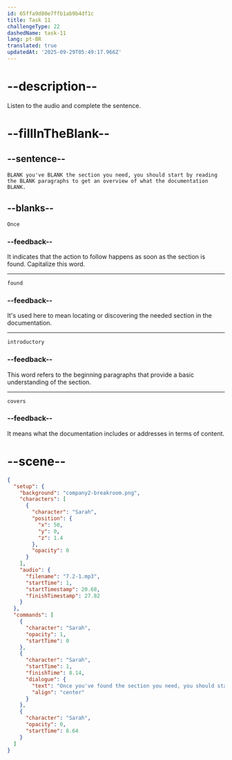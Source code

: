 ```yaml
---
id: 65ffa9d80e7ffb1ab9b4df1c
title: Task 11
challengeType: 22
dashedName: task-11
lang: pt-BR
translated: true
updatedAt: '2025-09-29T05:49:17.966Z'
---
```


<!-- (Audio) Sarah: Once you've found the section you need, you should start by reading the introductory paragraphs to get an overview of what the documentation covers. -->

# --description--

Listen to the audio and complete the sentence.

# --fillInTheBlank--

## --sentence--

`BLANK you've BLANK the section you need, you should start by reading the BLANK paragraphs to get an overview of what the documentation BLANK.`

## --blanks--

`Once`

### --feedback--

It indicates that the action to follow happens as soon as the section is found. Capitalize this word. 

---

`found`

### --feedback--

It's used here to mean locating or discovering the needed section in the documentation.

---

`introductory`

### --feedback--

This word refers to the beginning paragraphs that provide a basic understanding of the section.

---

`covers`

### --feedback--

It means what the documentation includes or addresses in terms of content.

# --scene--

```json
{
  "setup": {
    "background": "company2-breakroom.png",
    "characters": [
      {
        "character": "Sarah",
        "position": {
          "x": 50,
          "y": 0,
          "z": 1.4
        },
        "opacity": 0
      }
    ],
    "audio": {
      "filename": "7.2-1.mp3",
      "startTime": 1,
      "startTimestamp": 20.68,
      "finishTimestamp": 27.82
    }
  },
  "commands": [
    {
      "character": "Sarah",
      "opacity": 1,
      "startTime": 0
    },
    {
      "character": "Sarah",
      "startTime": 1,
      "finishTime": 8.14,
      "dialogue": {
        "text": "Once you've found the section you need, you should start by reading the introductory paragraphs to get an overview of what the documentation covers.",
        "align": "center"
      }
    },
    {
      "character": "Sarah",
      "opacity": 0,
      "startTime": 8.64
    }
  ]
}
```
